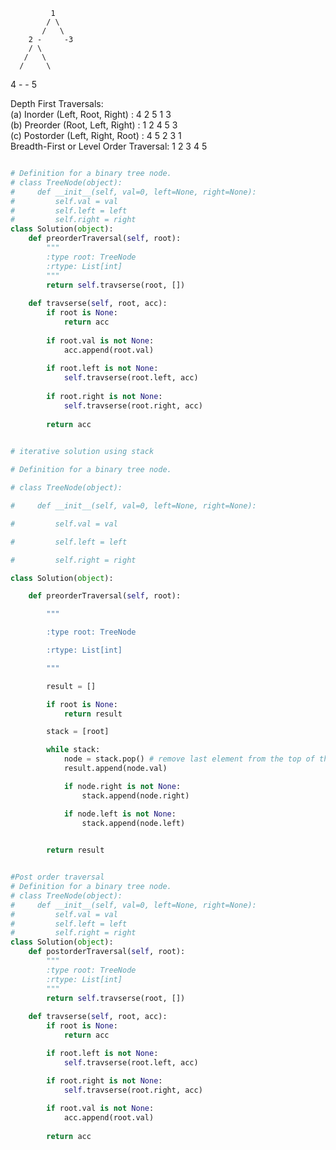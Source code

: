                                     
             1                      
            / \                     
           /   \                    
        2 -     -3                  
        / \                         
       /   \                        
      /     \                       
   4 -       - 5

Depth First Traversals:   
(a) Inorder (Left, Root, Right) : 4 2 5 1 3   
(b) Preorder (Root, Left, Right) : 1 2 4 5 3   
(c) Postorder (Left, Right, Root) : 4 5 2 3 1  
Breadth-First or Level Order Traversal: 1 2 3 4 5




```python

# Definition for a binary tree node.
# class TreeNode(object):
#     def __init__(self, val=0, left=None, right=None):
#         self.val = val
#         self.left = left
#         self.right = right
class Solution(object):
    def preorderTraversal(self, root):
        """
        :type root: TreeNode
        :rtype: List[int]
        """
        return self.travserse(root, [])
        
    def travserse(self, root, acc):
        if root is None:
            return acc
        
        if root.val is not None:
            acc.append(root.val)
            
        if root.left is not None:
            self.travserse(root.left, acc)
            
        if root.right is not None:
            self.travserse(root.right, acc)
            
        return acc
        
```


```python
# iterative solution using stack

# Definition for a binary tree node.

# class TreeNode(object):

#     def __init__(self, val=0, left=None, right=None):

#         self.val = val

#         self.left = left

#         self.right = right

class Solution(object):

    def preorderTraversal(self, root):

        """

        :type root: TreeNode

        :rtype: List[int]

        """

        result = []

        if root is None:
            return result

        stack = [root]

        while stack:            
            node = stack.pop() # remove last element from the top of the queue
            result.append(node.val)

            if node.right is not None:
                stack.append(node.right)

            if node.left is not None:
                stack.append(node.left)

  
        return result

```



```python 

#Post order traversal
# Definition for a binary tree node.
# class TreeNode(object):
#     def __init__(self, val=0, left=None, right=None):
#         self.val = val
#         self.left = left
#         self.right = right
class Solution(object):
    def postorderTraversal(self, root):
        """
        :type root: TreeNode
        :rtype: List[int]
        """
        return self.travserse(root, [])
        
    def travserse(self, root, acc):
        if root is None:
            return acc

        if root.left is not None:
            self.travserse(root.left, acc)

        if root.right is not None:
            self.travserse(root.right, acc)
            
        if root.val is not None:
            acc.append(root.val)
    
        return acc

```